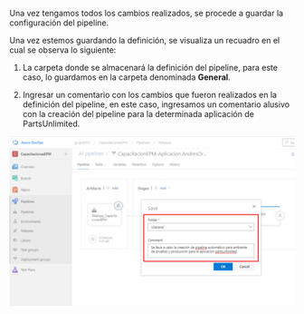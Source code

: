 Una vez tengamos todos los cambios realizados, se procede a guardar la configuración del pipeline.

Una vez estemos guardando la definición, se visualiza un recuadro en el cual se observa lo siguiente: 

1. La carpeta donde se almacenará la definición del pipeline, para este caso, lo guardamos en la carpeta denominada **General**.

2. Ingresar un comentario con los cambios que fueron realizados en la definición del pipeline, en este caso, ingresamos un comentario alusivo con la creación del pipeline para la determinada aplicación de PartsUnlimited.

![guardar-definicion-release](./assets/guardar-definicion-release.png)